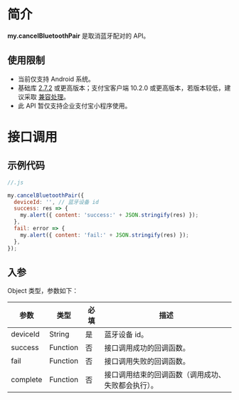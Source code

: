 # 简介

**my.cancelBluetoothPair** 是取消蓝牙配对的 API。

## 使用限制

- 当前仅支持 Android 系统。
- 基础库 [2.7.2](https://opendocs.alipay.com/mini/framework/lib-upgrade-v2) 或更高版本；支付宝客户端 10.2.0 或更高版本，若版本较低，建议采取 [兼容处理](https://opendocs.alipay.com/mini/framework/compatibility)。
- 此 API 暂仅支持企业支付宝小程序使用。

# 接口调用

## 示例代码

```javascript
//.js

my.cancelBluetoothPair({
  deviceId: '', // 蓝牙设备 id
  success: res => {
    my.alert({ content: 'success:' + JSON.stringify(res) });
  },
  fail: error => {
    my.alert({ content: 'fail:' + JSON.stringify(res) });
  },
});
```

## 入参

Object 类型，参数如下：

| **参数** | **类型** | **必填** | **描述** |
| --- | --- | --- | --- |
| deviceId | String | 是 | 蓝牙设备 id。 |
| success | Function | 否 | 接口调用成功的回调函数。 |
| fail | Function | 否 | 接口调用失败的回调函数。 |
| complete | Function | 否 | 接口调用结束的回调函数（调用成功、失败都会执行）。 |
